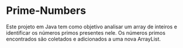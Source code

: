 # Prime-Numbers
Este projeto em Java tem como objetivo analisar um array de inteiros e identificar os números primos presentes nele. Os números primos encontrados são coletados e adicionados a uma nova ArrayList.
